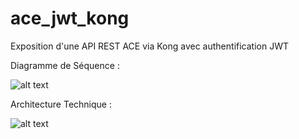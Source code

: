 # ace_jwt_kong
Exposition d'une API REST ACE via Kong avec authentification JWT

Diagramme de Séquence :

![alt text](image.png)


Architecture Technique : 

![alt text](image-1.png)